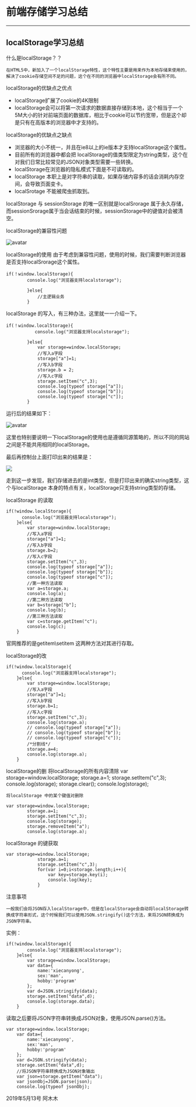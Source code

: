 # 前端存储学习总结 #

---

## localStorage学习总结 ##
什么是localStorage？？


	在HTML5中，新加入了一个localStorage特性，这个特性主要是用来作为本地存储来使用的，
	解决了cookie存储空间不足的问题，这个在不同的浏览器中localStorage会有所不同。
	
localStorage的优缺点之优点


* localStorage扩展了cookie的4K限制
* localStorage会可以将第一次请求的数据直接存储到本地，这个相当于一个5M大小的针对前端页面的数据库，相比于cookie可以节约宽带，但是这个却是只有在高版本的浏览器中才支持的。

localStorage的优缺点之缺点


* 浏览器的大小不统一，并且在ie8以上的ie版本才支持localStorage这个属性。
* 目前所有的浏览器中都会把	localStorage的值类型限定为string类型，这个在对我们日常比较常见的JSON对象类型需要一些转换。
* localStorage在浏览器的隐私模式下面是不可读取的。
* localStorage 本职上是对字符串的读取，如果存储内容多的话会消耗内存空间，会导致页面变卡。
* localSrotage 不能被爬虫抓取到。

localStorage 与 sessionStorage 的唯一区别就是localSrorage 属于永久存储，而sessionSrorage属于当会话结束的时候，sessionStorage中的键值对会被清空。


localStorage的兼容性问题
	
![avatar](https://images2015.cnblogs.com/blog/728493/201606/728493-20160626102341735-27421870.jpg)


localStorage的使用
	由于考虑到兼容性问题，使用的时候，我们需要判断浏览器是否支持localSrorage这个属性。


	if(！window.localStorage){
	        console.log("浏览器支持localstorage");
	     
	        }else{
	            //主逻辑业务
	        }


localStorage 的写入，有三种办法，这里就一一介绍一下。
	
	if(！window.localStorage){
	           console.log("浏览器支持localstorage");
	     
	        }else{
	            var storage=window.localStorage;
	            //写入a字段
	            storage["a"]=1;
	            //写入b字段
	            storage.b = 2;
	            //写入c字段
	            storage.setItem("c",3);
	            console.log(typeof storage["a"]);
	            console.log(typeof storage["b"]);
	            console.log(typeof storage["c"]);
	        }

运行后的结果如下：

![avatar](https://images2015.cnblogs.com/blog/728493/201606/728493-20160626105220610-1095267293.png)


这里也特别要说明一下localStorage的使用也是遵循同源策略的，所以不同的网站之间是不能共用相同的localStorage。


最后再控制台上面打印出来的结果是：

![](https://images2015.cnblogs.com/blog/728493/201606/728493-20160626110312391-621359725.png)


走到这一步发现，我们存储进去的是int类型，但是打印出来的确实string类型，这个与localStorage 本身的特点有关，localStorage只支持string类型的存储。


localStorage 的读取

	if(!window.localStorage){
          console.log("浏览器支持localstorage");
        }else{
            var storage=window.localStorage;
            //写入a字段
            storage["a"]=1;
            //写入b字段
            storage.b=2;
            //写入c字段
            storage.setItem("c",3);
            console.log(typeof storage["a"]);
            console.log(typeof storage["b"]);
            console.log(typeof storage["c"]);
            //第一种方法读取
            var a=storage.a;
            console.log(a);
            //第二种方法读取
            var b=storage["b"];
            console.log(b);
            //第三种方法读取
            var c=storage.getItem("c");
            console.log(c);
        }


官网推荐的是getitem\setitem 这两种方法对其进行存取。


localStorage的改

	if(!window.localStorage){
          console.log("浏览器支持localstorage");
        }else{
            var storage=window.localStorage;
            //写入a字段
            storage["a"]=1;
            //写入b字段
            storage.b=1;
            //写入c字段
            storage.setItem("c",3);
            console.log(storage.a);
            // console.log(typeof storage["a"]);
            // console.log(typeof storage["b"]);
            // console.log(typeof storage["c"]);
            /*分割线*/
            storage.a=4;
            console.log(storage.a);
        }
localStorage的删
	将localStorage的所有内容清除
	var storage=window.localStorage;
            storage.a=1;
            storage.setItem("c",3);
            console.log(storage);
            storage.clear();
            console.log(storage);

	将localStorage 中的某个键值对删除
		
	var storage=window.localStorage;
            storage.a=1;
            storage.setItem("c",3);
            console.log(storage);
            storage.removeItem("a");
            console.log(storage.a);

localStorage 的键获取

	var storage=window.localStorage;
	            storage.a=1;
	            storage.setItem("c",3);
	            for(var i=0;i<storage.length;i++){
	                var key=storage.key(i);
	                console.log(key);
	            }

注意事项

	一般我们会将JSON存入localStorage中，但是在localStorage会自动将localStorage转换成字符串形式，这个时候我们可以使用JSON.stringify()这个方法，来将JSON转换成为JSON字符串。                     

实例：

	if(!window.localStorage){
            console.log("浏览器支持localstorage");
        }else{
            var storage=window.localStorage;
            var data={
                name:'xiecanyong',
                sex:'man',
                hobby:'program'
            };
            var d=JSON.stringify(data);
            storage.setItem("data",d);
            console.log(storage.data);
        }


读取之后要将JSON字符串转换成JSON对象，使用JSON.parse()方法。


	var storage=window.localStorage;
        var data={
            name:'xiecanyong',
            sex:'man',
            hobby:'program'
        };
        var d=JSON.stringify(data);
        storage.setItem("data",d);
        //将JSON字符串转换成为JSON对象输出
        var json=storage.getItem("data");
        var jsonObj=JSON.parse(json);
        console.log(typeof jsonObj);


2019年5月13号     阿木木
